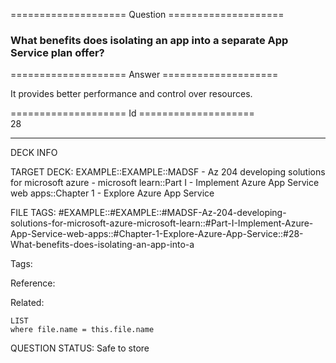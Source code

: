 ==================== Question ====================  

### What benefits does isolating an app into a separate App Service plan offer?  

==================== Answer ====================  

It provides better performance and control over resources.

==================== Id ====================  
28

---

DECK INFO

TARGET DECK: EXAMPLE::EXAMPLE::MADSF - Az 204 developing solutions for microsoft azure - microsoft learn::Part I - Implement Azure App Service web apps::Chapter 1 - Explore Azure App Service

FILE TAGS: #EXAMPLE::#EXAMPLE::#MADSF-Az-204-developing-solutions-for-microsoft-azure-microsoft-learn::#Part-I-Implement-Azure-App-Service-web-apps::#Chapter-1-Explore-Azure-App-Service::#28-What-benefits-does-isolating-an-app-into-a

Tags:

Reference:

Related:

```dataview
LIST
where file.name = this.file.name
```

QUESTION STATUS: Safe to store
